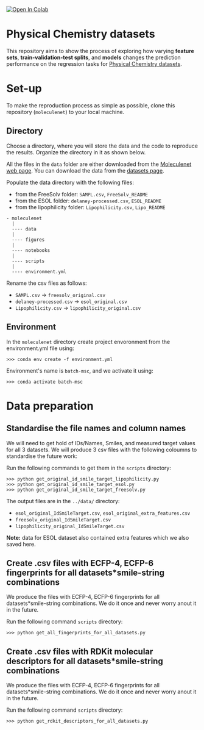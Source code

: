 <a href="https://colab.research.google.com/github/GeorgeBatch/learning-ligand/blob/master/readme.ipynb" target="_parent"><img src="https://colab.research.google.com/assets/colab-badge.svg" alt="Open In Colab"/></a>

# Physical Chemistry datasets

This repository aims to show the process of exploring how varying **feature sets**, **train-validation-test splits**, and **models** changes the prediction performance on the regression tasks for [Physical Chemistry datasets](http://moleculenet.ai/datasets-1).

# Set-up

To make the reproduction process as simple as possible, clone this repository (`moleculenet`) to your local machine.

## Directory

Choose a directory, where you will store the data and the code to reproduce the results. Organize the directory in it as shown below.

All the files in the `data` folder are either downloaded from the [Moleculenet web page](http://moleculenet.ai/). You can download the data from the [datasets page](http://moleculenet.ai/datasets-1).

Populate the data directory with the following files:

- from the FreeSolv folder: `SAMPL.csv`, `FreeSolv_README`
- from the ESOL folder: `delaney-processed.csv`, `ESOL_README`
- from the lipophilicity folder: `Lipophilicity.csv`, `Lipo_README`

```
- moleculenet
  |
  ---- data
  |
  ---- figures
  |
  ---- notebooks
  |
  ---- scripts
  |
  ---- environment.yml
```

Rename the csv files as follows:

- `SAMPL.csv` $\to$ `freesolv_original.csv`
- `delaney-processed.csv` $\to$ `esol_original.csv`
- `Lipophilicity.csv` $\to$ `lipophilicity_original.csv`

## Environment

In the `moleculenet` directory create project envoronment from the environment.yml file using:
```
>>> conda env create -f environment.yml
```

Environment's name is `batch-msc`, and we activate it using:
```
>>> conda activate batch-msc
```

# Data preparation

## Standardise the file names and column names

We will need to get hold of IDs/Names, Smiles, and measured target values for all 3 datasets. We will produce 3 csv files with the following coloumns to standardise the future work:

Run the following commands to get them in the `scripts` directory:

```
>>> python get_original_id_smile_target_lipophilicity.py 
>>> python get_original_id_smile_target_esol.py 
>>> python get_original_id_smile_target_freesolv.py 
```

The output files are in the `../data/` directory:
- `esol_original_IdSmileTarget.csv`, `esol_original_extra_features.csv`
- `freesolv_original_IdSmileTarget.csv`
- `lipophilicity_original_IdSmileTarget.csv`

**Note:** data for ESOL dataset also contained extra features which we also saved here.

## Create .csv files with ECFP-4, ECFP-6 fingerprints for all datasets*smile-string combinations

We produce the files with ECFP-4, ECFP-6 fingerprints for all datasets*smile-string combinations. We do it once and never worry anout it in the future.

Run the following command `scripts` directory:
```
>>> python get_all_fingerprints_for_all_datasets.py
```

## Create .csv files with RDKit molecular descriptors for all datasets*smile-string combinations

We produce the files with ECFP-4, ECFP-6 fingerprints for all datasets*smile-string combinations. We do it once and never worry anout it in the future.

Run the following command `scripts` directory:
```
>>> python get_rdkit_descriptors_for_all_datasets.py
```


